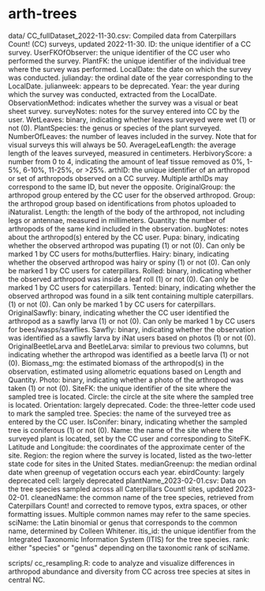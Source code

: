 # arth-trees

data/
CC_fullDataset_2022-11-30.csv: Compiled data from Caterpillars Count! (CC) surveys, updated 2022-11-30.
  ID: the unique identifier of a CC survey.
  UserFKOfObserver: the unique identifier of the CC user who performed the survey.
  PlantFK: the unique identifier of the individual tree where the survey was performed.
  LocalDate: the date on which the survey was conducted.
  julianday: the ordinal date of the year corresponding to the LocalDate.
  julianweek: appears to be deprecated.
  Year: the year during which the survey was conducted, extracted from the LocalDate.
  ObservationMethod: indicates whether the survey was a visual or beat sheet survey.
  surveyNotes: notes for the survey entered into CC by the user.
  WetLeaves: binary, indicating whether leaves surveyed were wet (1) or not (0).
  PlantSpecies: the genus or species of the plant surveyed.
  NumberOfLeaves: the number of leaves included in the survey. Note that for visual surveys this will always be 50.
  AverageLeafLength: the average length of the leaves surveyed, measured in centimeters.
  HerbivoryScore: a number from 0 to 4, indicating the amount of leaf tissue removed as 0%, 1-5%, 6-10%, 11-25%, or >25%.
  arthID: the unique identifier of an arthropod or set of arthropods observed on a CC survey. Multiple arthIDs may correspond to the same ID, but never the opposite.
  OriginalGroup: the arthropod group entered by the CC user for the observed arthropod.
  Group: the arthropod group based on identifications from photos uploaded to iNaturalist.
  Length: the length of the body of the arthropod, not including legs or antennae, measured in millimeters.
  Quantity: the number of arthropods of the same kind included in the observation.
  bugNotes: notes about the arthropod(s) entered by the CC user.
  Pupa: binary, indicating whether the observed arthropod was pupating (1) or not (0). Can only be marked 1 by CC users for moths/butterflies.
  Hairy: binary, indicating whether the observed arthropod was hairy or spiny (1) or not (0). Can only be marked 1 by CC users for caterpillars.
  Rolled: binary, indicating whether the observed arthropod was inside a leaf roll (1) or not (0). Can only be marked 1 by CC users for caterpillars.
  Tented: binary, indicating whether the observed arthropod was found in a silk tent containing multiple caterpillars. (1) or not (0). Can only be marked 1 by CC users for caterpillars.
  OriginalSawfly: binary, indicating whether the CC user identified the arthropod as a sawfly larva (1) or not (0). Can only be marked 1 by CC users for bees/wasps/sawflies.
  Sawfly: binary, indicating whether the observation was identified as a sawfly larva by iNat users based on photos (1) or not (0).
  OriginalBeetleLarva and BeetleLarva: similar to previous two columns, but indicating whether the arthropod was identified as a beetle larva (1) or not (0).
  Biomass_mg: the estimated biomass of the arthropod(s) in the observation, estimated using allometric equations based on Length and Quantity.
  Photo: binary, indicating whether a photo of the arthropod was taken (1) or not (0).
  SiteFK: the unique identifier of the site where the sampled tree is located.
  Circle: the circle at the site where the sampled tree is located.
  Orientation: largely deprecated.
  Code: the three-letter code used to mark the sampled tree.
  Species: the name of the surveyed tree as entered by the CC user.
  IsConifer: binary, indicating whether the sampled tree is coniferous (1) or not (0).
  Name: the name of the site where the surveyed plant is located, set by the CC user and corresponding to SiteFK.
  Latitude and Longitude: the coordinates of the approximate center of the site.
  Region: the region where the survey is located, listed as the two-letter state code for sites in the United States.
  medianGreenup: the median ordinal date when greenup of vegetation occurs each year.
  ebirdCounty: largely deprecated
  cell: largely deprecated
plantName_2023-02-01.csv: Data on the tree species sampled across all Caterpillars Count! sites, updated 2023-02-01.
  cleanedName: the common name of the tree species, retrieved from Caterpillars Count! and corrected to remove typos, extra spaces, or other formatting issues. Multiple common names may refer to the same species.
  sciName: the Latin binomial or genus that corresponds to the common name, determined by Colleen Whitener.
  itis_id: the unique identifier from the Integrated Taxonomic Information System (ITIS) for the tree species.
  rank: either "species" or "genus" depending on the taxonomic rank of sciName.

scripts/
cc_resampling.R: code to analyze and visualize differences in arthropod abundance and diversity from CC across tree species at sites in central NC.
